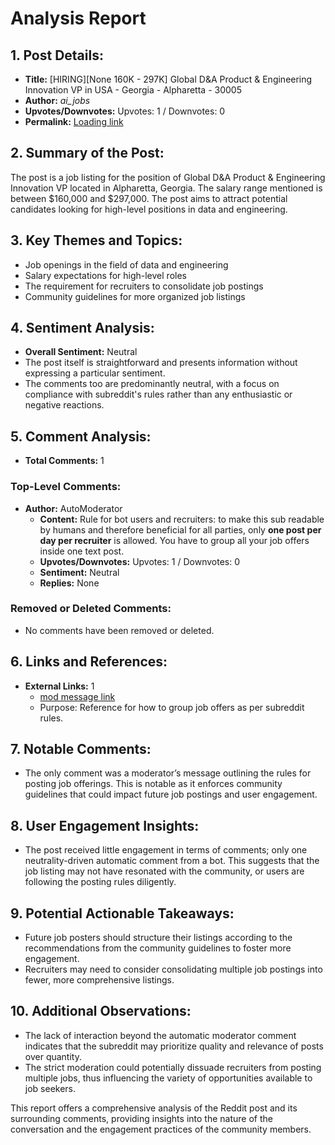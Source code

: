 # Analysis Report

## 1. Post Details:
- **Title:** [HIRING][None 160K - 297K] Global D&A Product & Engineering Innovation VP in USA - Georgia - Alpharetta - 30005
- **Author:** *ai_jobs*
- **Upvotes/Downvotes:** Upvotes: 1 / Downvotes: 0
- **Permalink:** [Loading link](https://www.reddit.com/r/MachineLearningJobs/comments/1h8y58p/hiringnone_160k_297k_global_da_product/)

## 2. Summary of the Post:
The post is a job listing for the position of Global D&A Product & Engineering Innovation VP located in Alpharetta, Georgia. The salary range mentioned is between $160,000 and $297,000. The post aims to attract potential candidates looking for high-level positions in data and engineering.

## 3. Key Themes and Topics:
- Job openings in the field of data and engineering
- Salary expectations for high-level roles
- The requirement for recruiters to consolidate job postings
- Community guidelines for more organized job listings

## 4. Sentiment Analysis:
- **Overall Sentiment:** Neutral
- The post itself is straightforward and presents information without expressing a particular sentiment. 
- The comments too are predominantly neutral, with a focus on compliance with subreddit's rules rather than any enthusiastic or negative reactions.

## 5. Comment Analysis:
- **Total Comments:** 1

### Top-Level Comments:
- **Author:** AutoModerator
  - **Content:** Rule for bot users and recruiters: to make this sub readable by humans and therefore beneficial for all parties, only **one post per day per recruiter** is allowed. You have to group all your job offers inside one text post. 
  - **Upvotes/Downvotes:** Upvotes: 1 / Downvotes: 0
  - **Sentiment:** Neutral
  - **Replies:** None

### Removed or Deleted Comments:
- No comments have been removed or deleted.

## 6. Links and References:
- **External Links:** 1
  - [mod message link](https://www.reddit.com/r/MachineLearningJobs/comments/phaolk/19_new_data_science_data_engineering_and_machine/)
  - Purpose: Reference for how to group job offers as per subreddit rules.

## 7. Notable Comments:
- The only comment was a moderator’s message outlining the rules for posting job offerings. This is notable as it enforces community guidelines that could impact future job postings and user engagement.

## 8. User Engagement Insights:
- The post received little engagement in terms of comments; only one neutrality-driven automatic comment from a bot. This suggests that the job listing may not have resonated with the community, or users are following the posting rules diligently.

## 9. Potential Actionable Takeaways:
- Future job posters should structure their listings according to the recommendations from the community guidelines to foster more engagement.
- Recruiters may need to consider consolidating multiple job postings into fewer, more comprehensive listings.

## 10. Additional Observations:
- The lack of interaction beyond the automatic moderator comment indicates that the subreddit may prioritize quality and relevance of posts over quantity.
- The strict moderation could potentially dissuade recruiters from posting multiple jobs, thus influencing the variety of opportunities available to job seekers.

This report offers a comprehensive analysis of the Reddit post and its surrounding comments, providing insights into the nature of the conversation and the engagement practices of the community members.